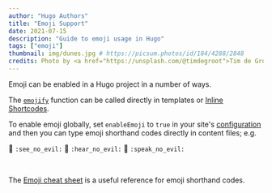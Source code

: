 ```yaml
---
author: "Hugo Authors"
title: "Emoji Support"
date: 2021-07-15
description: "Guide to emoji usage in Hugo"
tags: ["emoji"]
thumbnail: img/dunes.jpg # https://picsum.photos/id/184/4288/2848
credits: Photo by <a href="https://unsplash.com/@timdegroot">Tim de Groot</a> on <a href="https://unsplash.com/photos/yNGQ830uFB4">Unsplash</a>
---
```


Emoji can be enabled in a Hugo project in a number of ways.

<!--more-->

The [`emojify`](https://gohugo.io/functions/emojify/) function can be called directly in templates or [Inline Shortcodes](https://gohugo.io/templates/shortcode-templates/#inline-shortcodes).

To enable emoji globally, set `enableEmoji` to `true` in your site's [configuration](https://gohugo.io/getting-started/configuration/) and then you can type emoji shorthand codes directly in content files; e.g.

<p><span class="nowrap"><span class="emojify">🙈</span> <code>:see_no_evil:</code></span>  <span class="nowrap"><span class="emojify">🙉</span> <code>:hear_no_evil:</code></span>  <span class="nowrap"><span class="emojify">🙊</span> <code>:speak_no_evil:</code></span></p>
<br>

The [Emoji cheat sheet](http://www.emoji-cheat-sheet.com/) is a useful reference for emoji shorthand codes.
